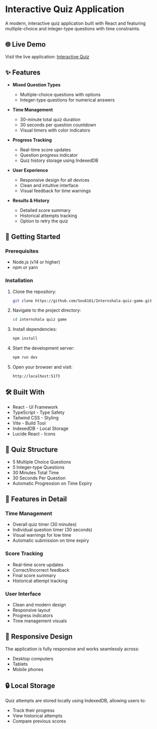 # Interactive Quiz Application

A modern, interactive quiz application built with React and featuring multiple-choice and integer-type questions with time constraints.

## 🌐 Live Demo

Visit the live application: [Interactive Quiz](https://internshala-quiz-game.vercel.app/)

## ✨ Features

- **Mixed Question Types**
  - Multiple-choice questions with options
  - Integer-type questions for numerical answers
  
- **Time Management**
  - 30-minute total quiz duration
  - 30 seconds per question countdown
  - Visual timers with color indicators
  
- **Progress Tracking**
  - Real-time score updates
  - Question progress indicator
  - Quiz history storage using IndexedDB
  
- **User Experience**
  - Responsive design for all devices
  - Clean and intuitive interface
  - Visual feedback for time warnings
  
- **Results & History**
  - Detailed score summary
  - Historical attempts tracking
  - Option to retry the quiz

## 🚀 Getting Started

### Prerequisites

- Node.js (v14 or higher)
- npm or yarn

### Installation

1. Clone the repository:
   ```bash
   git clone https://github.com/Sou6161/Internshala-quiz-game.git
   ```

2. Navigate to the project directory:
   ```bash
   cd internshala quiz game
   ```

3. Install dependencies:
   ```bash
   npm install
   ```

4. Start the development server:
   ```bash
   npm run dev
   ```

5. Open your browser and visit:
   ```
   http://localhost:5173
   ```

## 🛠️ Built With

- React - UI Framework
- TypeScript - Type Safety
- Tailwind CSS - Styling
- Vite - Build Tool
- IndexedDB - Local Storage
- Lucide React - Icons

## 📝 Quiz Structure

- 5 Multiple Choice Questions
- 5 Integer-type Questions
- 30 Minutes Total Time
- 30 Seconds Per Question
- Automatic Progression on Time Expiry

## 🎯 Features in Detail

### Time Management
- Overall quiz timer (30 minutes)
- Individual question timer (30 seconds)
- Visual warnings for low time
- Automatic submission on time expiry

### Score Tracking
- Real-time score updates
- Correct/Incorrect feedback
- Final score summary
- Historical attempt tracking

### User Interface
- Clean and modern design
- Responsive layout
- Progress indicators
- Time management visuals

## 📱 Responsive Design

The application is fully responsive and works seamlessly across:
- Desktop computers
- Tablets
- Mobile phones

## 🔒 Local Storage

Quiz attempts are stored locally using IndexedDB, allowing users to:
- Track their progress
- View historical attempts
- Compare previous scores
